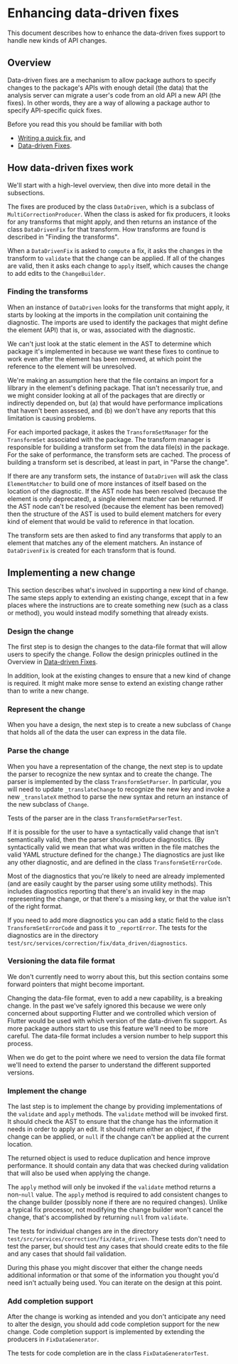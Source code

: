 # Enhancing data-driven fixes

This document describes how to enhance the data-driven fixes support to handle
new kinds of API changes.

## Overview

Data-driven fixes are a mechanism to allow package authors to specify changes to
the package's APIs with enough detail (the data) that the analysis server can
migrate a user's code from an old API a new API (the fixes). In other words,
they are a way of allowing a package author to specify API-specific quick fixes.

Before you read this you should be familiar with both
- [Writing a quick fix](quick_fix.md), and
- [Data-driven Fixes](https://github.com/flutter/flutter/wiki/Data-driven-Fixes).

## How data-driven fixes work

We'll start with a high-level overview, then dive into more detail in the
subsections.

The fixes are produced by the class `DataDriven`, which is a subclass of
`MultiCorrectionProducer`. When the class is asked for fix producers, it looks
for any transforms that might apply, and then returns an instance of the class
`DataDrivenFix` for that transform. How transforms are found is described in
"Finding the transforms".

When a `DataDrivenFix` is asked to `compute` a fix, it asks the changes in the
transform to `validate` that the change can be applied. If all of the changes
are valid, then it asks each change to `apply` itself, which causes the change
to add edits to the `ChangeBuilder`.

### Finding the transforms

When an instance of `DataDriven` looks for the transforms that might apply,
it starts by looking at the imports in the compilation unit containing the
diagnostic. The imports are used to identify the packages that might define the
element (API) that is, or was, associated with the diagnostic.

We can't just look at the static element in the AST to determine which package
it's implemented in because we want these fixes to continue to work even after
the element has been removed, at which point the reference to the element will
be unresolved.

We're making an assumption here that the file contains an import for a lilbrary
in the element's defining package. That isn't necessarily true, and we might
consider looking at all of the packages that are directly or indirectly depended
on, but (a) that would have performance implications that haven't been assessed,
and (b) we don't have any reports that this limitation is causing problems.

For each imported package, it askes the `TransformSetManager` for the
`TransformSet` associated with the package. The transform manager is responsible
for building a transform set from the data file(s) in the package. For the sake
of performance, the transform sets are cached. The process of building a
transform set is described, at least in part, in "Parse the change".

If there are any transform sets, the instance of `DataDriven` will ask the class
`ElementMatcher` to build one of more instances of itself based on the location
of the diagnostic. If the AST node has been resolved (because the element is
only deprecated), a single element matcher can be returned. If the AST node
can't be resolved (because the element has been removed) then the structure of
the AST is used to build element matchers for every kind of element that would
be valid to reference in that location.

The transform sets are then asked to find any transforms that apply to an
element that matches any of the element matchers. An instance of `DataDrivenFix`
is created for each transform that is found.

## Implementing a new change

This section describes what's involved in supporting a new kind of change. The
same steps apply to extending an existing change, except that in a few places
where the instructions are to create something new (such as a class or method),
you would instead modify something that already exists.

### Design the change

The first step is to design the changes to the data-file format that will allow
users to specify the change. Follow the design prinicples outlined in the
Overview in
[Data-driven Fixes](https://github.com/flutter/flutter/wiki/Data-driven-Fixes).

In addition, look at the existing changes to ensure that a new kind of change is
required. It might make more sense to extend an existing change rather than to
write a new change.

### Represent the change

When you have a design, the next step is to create a new subclass of `Change`
that holds all of the data the user can express in the data file.

### Parse the change

When you have a representation of the change, the next step is to update the
parser to recognize the new syntax and to create the change. The parser is
implemented by the class `TransformSetParser`. In particular, you will need to
update `_translateChange` to recognize the new key and invoke a new
`_translateX` method to parse the new syntax and return an instance of the new
subclass of `Change`.

Tests of the parser are in the class `TransformSetParserTest`.

If it is possible for the user to have a syntactically valid change that isn't
semantically valid, then the parser should produce diagnostics. (By
syntactically valid we mean that what was written in the file matches the valid
YAML structure defined for the change.) The diagnostics are just like any other
diagnostic, and are defined in the class `TransformSetErrorCode`.

Most of the diagnostics that you're likely to need are already implemented (and
are easily caught by the parser using some utility methods). This includes
diagnostics reporting that there's an invalid key in the map representing the
change, or that there's a missing key, or that the value isn't of the right
format.

If you need to add more diagnostics you can add a static field to the class
`TransformSetErrorCode` and pass it to `_reportError`. The tests for the
diagnostics are in the directory
`test/src/services/correction/fix/data_driven/diagnostics`.

### Versioning the data file format

We don't currently need to worry about this, but this section contains some
forward pointers that might become important.

Changing the data-file format, even to add a new capability, is a breaking
change. In the past we've safely ignored this because we were only concerned
about supporting Flutter and we controlled which version of Flutter would be
used with which version of the data-driven fix support. As more package authors
start to use this feature we'll need to be more careful. The data-file format
includes a version number to help support this process.

When we do get to the point where we need to version the data file format we'll
need to extend the parser to understand the different supported versions.

### Implement the change

The last step is to implement the change by providing implementations of the
`validate` and `apply` methods. The `validate` method will be invoked first. It
should check the AST to ensure that the change has the information it needs in
order to apply an edit. It should return either an object, if the change can be
applied, or `null` if the change can't be applied at the current location.

The returned object is used to reduce duplication and hence improve performance.
It should contain any data that was checked during validation that will also be
used when applying the change.

The `apply` method will only be invoked if the `validate` method returns a
non-`null` value. The `apply` method is required to add consistent changes to
the change builder (possibly none if there are no required changes). Unlike a
typical fix processor, not modifying the change builder won't cancel the change,
that's accomplished by returning `null` from `validate`.

The tests for individual changes are in the directory
`test/src/services/correction/fix/data_driven`. These tests don't need to test
the parser, but should test any cases that should create edits to the file and
any cases that should fail validation.

During this phase you might discover that either the change needs additional
information or that some of the information you thought you'd need isn't
actually being used. You can iterate on the design at this point.

### Add completion support

After the change is working as intended and you don't anticipate any need to
alter the design, you should add code completion support for the new change.
Code completion support is implemented by extending the producers in
`FixDataGenerator`.

The tests for code completion are in the class `FixDataGeneratorTest`.
